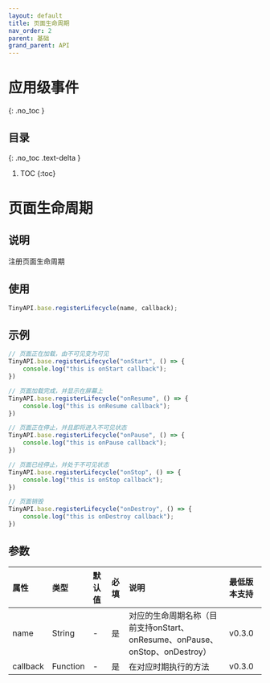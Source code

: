 ```yaml
---
layout: default
title: 页面生命周期
nav_order: 2
parent: 基础
grand_parent: API
---
```


# 应用级事件

{: .no_toc }

## 目录

{: .no_toc .text-delta }

1. TOC
{:toc}

# 页面生命周期

## 说明
注册页面生命周期

## 使用
```javascript
TinyAPI.base.registerLifecycle(name, callback);
```

## 示例
```javascript
// 页面正在加载，由不可见变为可见
TinyAPI.base.registerLifecycle("onStart", () => {
    console.log("this is onStart callback");
})

// 页面加载完成，并显示在屏幕上
TinyAPI.base.registerLifecycle("onResume", () => {
    console.log("this is onResume callback");
})

// 页面正在停止，并且即将进入不可见状态
TinyAPI.base.registerLifecycle("onPause", () => {
    console.log("this is onPause callback");
})

// 页面已经停止，并处于不可见状态
TinyAPI.base.registerLifecycle("onStop", () => {
    console.log("this is onStop callback");
})

// 页面销毁
TinyAPI.base.registerLifecycle("onDestroy", () => {
    console.log("this is onDestroy callback");
})
```

## 参数

| 属性 | 类型 | 默认值 | 必填 | 说明                                                       | 最低版本支持 |
|:----|:----|:------|:-----|:---------------------------------------------------------|:-----------|
| name | String | - | 是 | 对应的生命周期名称（目前支持onStart、onResume、onPause、onStop、onDestroy） | v0.3.0 |
| callback | Function | - | 是 | 在对应时期执行的方法                                               | v0.3.0 |
